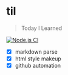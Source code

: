 # til

> Today I Learned

[![Node.js CI](https://github.com/almoce/til/actions/workflows/node.js.yml/badge.svg?branch=main&event=push)](https://github.com/almoce/til/actions/workflows/node.js.yml)


* [x] markdown parse
* [x] html style makeup
* [x] github automation
